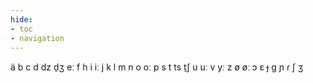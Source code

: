 ```yaml
---
hide:
- toc
- navigation
---
```

ä
b
c
d
dz
d̠ʒ
eː
f
h
i
iː
j
k
l
m
n
o
oː
p
s
t
ts
t̠ʃ
u
uː
v
yː
z
ø
øː
ɔ
ɛ
ɟ
ɡ
ɲ
ɾ
ʃ
ʒ

